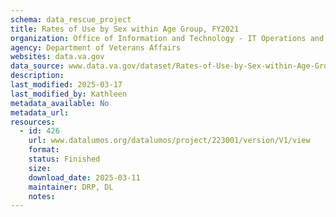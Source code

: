 ```yaml
---
schema: data_rescue_project 
title: Rates of Use by Sex within Age Group, FY2021
organization: Office of Information and Technology - IT Operations and Services (ITOPS)
agency: Department of Veterans Affairs
websites: data.va.gov
data_source: www.data.va.gov/dataset/Rates-of-Use-by-Sex-within-Age-Group-FY2021/urx8-hgm4
description: 
last_modified: 2025-03-17
last_modified_by: Kathleen
metadata_available: No
metadata_url: 
resources:
  - id: 426
    url: www.datalumos.org/datalumos/project/223001/version/V1/view
    format: 
    status: Finished
    size: 
    download_date: 2025-03-11
    maintainer: DRP, DL
    notes: 
---
```

